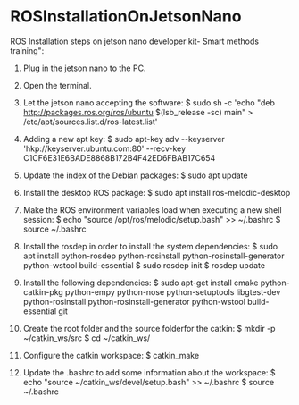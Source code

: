 # ROSInstallationOnJetsonNano
ROS Installation steps on jetson nano developer kit- Smart methods training":

1.	Plug in the jetson nano to the PC.
2.	Open the terminal.
3.	Let the jetson nano accepting the software: 
$ sudo sh -c 'echo "deb http://packages.ros.org/ros/ubuntu $(lsb_release -sc) main" > /etc/apt/sources.list.d/ros-latest.list'   

4.	Adding a new apt key:
$ sudo apt-key adv --keyserver 'hkp://keyserver.ubuntu.com:80' --recv-key C1CF6E31E6BADE8868B172B4F42ED6FBAB17C654

5.	Update the index of the Debian packages:
$ sudo apt update

6.	Install the desktop ROS package:
$ sudo apt install ros-melodic-desktop

7.	Make the ROS environment variables load when executing a new shell session:
$ echo "source /opt/ros/melodic/setup.bash" >> ~/.bashrc 
$ source ~/.bashrc

8.	Install the rosdep in order to install the system dependencies:
$ sudo apt install python-rosdep python-rosinstall python-rosinstall-generator python-wstool build-essential
$ sudo rosdep init 
$ rosdep update

9.	Install the following dependencies:
$ sudo apt-get install cmake python-catkin-pkg python-empy python-nose python-setuptools libgtest-dev python-rosinstall python-rosinstall-generator python-wstool build-essential git

10.	Create the root folder and the source folderfor the catkin:
$ mkdir -p ~/catkin_ws/src 
$ cd ~/catkin_ws/ 

11.	Configure the catkin workspace:
$ catkin_make

12.	Update the .bashrc to add some information about the workspace:
$ echo "source ~/catkin_ws/devel/setup.bash" >> ~/.bashrc 
$ source ~/.bashrc
